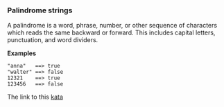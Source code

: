 ### Palindrome strings

A palindrome is a word, phrase, number, or other sequence of characters which reads the same backward or forward. This includes capital letters, punctuation, and word dividers.

**Examples**  
```
"anna"   ==> true
"walter" ==> false
12321    ==> true
123456   ==> false
```

The link to this [kata](https://www.codewars.com/kata/palindrome-strings/javascript)
